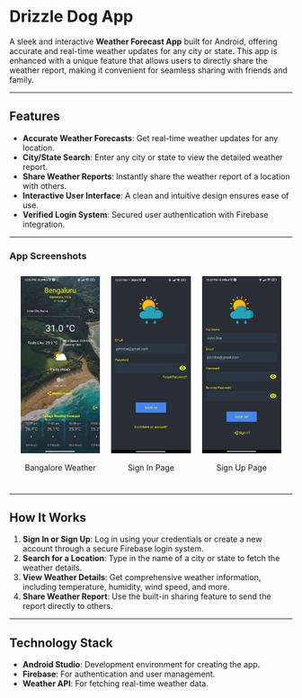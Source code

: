 # Drizzle Dog App

A sleek and interactive **Weather Forecast App** built for Android, offering accurate and real-time weather updates for any city or state. This app is enhanced with a unique feature that allows users to directly share the weather report, making it convenient for seamless sharing with friends and family.

---

## Features

- **Accurate Weather Forecasts**: Get real-time weather updates for any location.
- **City/State Search**: Enter any city or state to view the detailed weather report.
- **Share Weather Reports**: Instantly share the weather report of a location with others.
- **Interactive User Interface**: A clean and intuitive design ensures ease of use.
- **Verified Login System**: Secured user authentication with Firebase integration.

---

### App Screenshots

<div style="display: flex; justify-content: space-around; align-items: center; padding: 10px;">

  <div style="text-align: center; margin: 0 10px;">
    <img src="./Drizzle%20Dog/Images/Bangalore.jpg" alt="Bangalore Weather" width="300"/>
    <p>Bangalore Weather</p>
  </div>

  <div style="text-align: center; margin: 0 10px;">
    <img src="./Drizzle%20Dog/Images/signIn.jpg" alt="Sign In" width="300"/>
    <p>Sign In Page</p>
  </div>

  <div style="text-align: center; margin: 0 10px;">
    <img src="./Drizzle%20Dog/Images/signUp.jpg" alt="Sign Up" width="300"/>
    <p>Sign Up Page</p>
  </div>

</div>




---

## How It Works

1. **Sign In or Sign Up**: Log in using your credentials or create a new account through a secure Firebase login system.
2. **Search for a Location**: Type in the name of a city or state to fetch the weather details.
3. **View Weather Details**: Get comprehensive weather information, including temperature, humidity, wind speed, and more.
4. **Share Weather Report**: Use the built-in sharing feature to send the report directly to others.

---

## Technology Stack

- **Android Studio**: Development environment for creating the app.
- **Firebase**: For authentication and user management.
- **Weather API**: For fetching real-time weather data.
